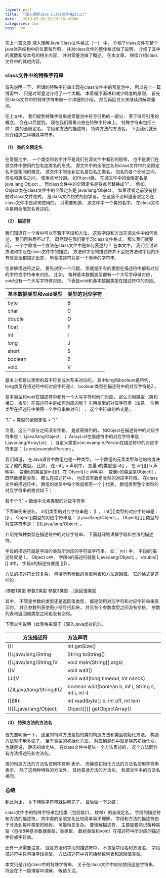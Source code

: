 ```yaml
---
layout: post
title:  "深入理解Java Class文件格式(二)"
date:   2019-05-05 20:19:20 +0800
categories: Jvm
tags: Jvm
---
```


在上一篇文章 深入理解Java Class文件格式（一） 中， 介绍了class文件在整个java体系结构中的位置和作用， 并对class文件的整体格式做了说明， 介绍了其中的魔数和版本号的相关内容， 并对常量池做了概述。 在本文章， 继续介绍class文件中的其他内容。

### class文件中的特殊字符串

首先说明一下， 所谓的特殊字符串出现在class文件中的常量池中， 所以在上一篇博客中， 只是对常量池介绍了一个大概。 本着循序渐进和减少跨度的原则， 首先把class文件中的特殊字符串做一个详细的介绍， 然后再回过头来继续讲解常量池。 

在上文中， 我们提到特殊字符串是常量池中符号引用的一部分， 至于符号引用的概念， 会在以后提到。 现在我们将重点放在特殊字符串上。 特殊字符串包括三种： 类的全限定名， 字段和方法的描述符， 特殊方法的方法名。 下面我们就分别介绍这三种特殊字符串。

#### （1） 类的全限定名

在常量池中， 一个类型的名字并不是我们在源文件中看到的那样， 也不是我们在源文件中使用的包名加类名的形式。 源文件中的全限定名和class文件中的全限定名不是相同的概念。 源文件中的全新定名是包名加类名， 包名的各个部分之间，包名和类名之间， 使用点号分割。 如Object类， 在源文件中的全限定名是java.lang.Object 。 而class文件中的全限定名是将点号替换成“/” 。 例如， Object类在class文件中的全限定名是 java/lang/Object 。 如果读者之前没有接触过class文件格式， 是class文件格式的初学者， 在这里不必知道全限定名在class文件中是如何使用的， 只需要知道， 源文件中一个类的名字， 在class文件中是用全限定名表述的。 

#### （2） 描述符

我们知道在一个类中可以有若干字段和方法， 这些字段和方法在源文件中如何表述， 我们再熟悉不过了。 既然现在我们要学习class文件格式， 那么我们就要问， 一个字段或一个方法在class文件中是如何表述的？ 在本文中， 我们会讨论方法和字段在class文件中的描述。 方法和字段的描述符并不会把方法和字段的所有信息全都描述出来， 毕竟描述符只是一个简单的字符串。

在讲解描述符之前， 要先说明一个问题， 那就是所有的类型在描述符中都有对应的字符或字符串来对应。 比如， 每种基本数据类型都有一个大写字母做对应， void也有一个大写字符做对应。 下表是void和基本数据类型在描述符中的对应。

| 基本数据类型和void类型 | 类型的对应字符 |
| --------               | :-----         |
| byte                   | B |
| char                   | C |
| double                 | D |
| float                  | F |
| int                    | I |
| long                   | J |
| short                  | S |
| boolean                | Z |
| void                   | V |

基本上都是以类型的首字符变成大写来对应的， 其中long和boolean是特例， long类型在描述符中的对应字符是J， boolean类型在描述符中的对应字符是Z 。

基本类型和void在描述符中都有一个大写字符和他们对应， 那么引用类型（类和接口，枚举）在描述符中是如何对应的呢？ 引用类型的对应字符串（注意， 引用类型在描述符中使用一个字符串做对应） ， 这个字符串的格式是：

"L" + 类型的全限定名 + ";"

注意，这三个部分之间没有空格， 是紧密排列的。 如Object在描述符中的对应字符串是： Ljava/lang/Object;  ； ArrayList在描述符中的对应字符串是： Ljava/lang/ArrayList;  ； 自定义类型com.example.Person在描述符中的对应字符串是： Lcom/example/Person; 。

我们知道， 在Java语言中数组也是一种类型， 一个数组的元素类型和他的维度决定了他的类型。 比如， 在 int[] a 声明中， 变量a的类型是int[] ， 在 int[][] b 声明中， 变量b的类型是int[][] , 在 Object[] c 声明中， 变量c的类型是Object[] 。既然数组是类型， 那么在描述符中， 也应该有数组类型的对应字符串。 在class文件的描述符中， 数组的类型中每个维度都用一个 [ 代表， 数组类型整个类型的对应字符串的格式如下：

若干个“[”  +  数组中元素类型的对应字符串 

下面举例来说名。 int[]类型的对应字符串是： [I  。 int[][]类型的对应字符串是： [[I 。 Object[]类型的对应字符串是： [Ljava/lang/Object; 。 Object[][][]类型的对应字符串是： [[[Ljava/lang/Object; 。

介绍完每种类型在描述符中的对应字符串， 下面就开始讲解字段和方法的描述符。 

字段的描述符就是字段的类型所对应的字符或字符串。 如： int i 中， 字段i的描述符就是 I 。 Object o中， 字段o的描述符就是 Ljava/lang/Object;  。 double[][] d中， 字段d的描述符就是 [[D 。 

方法的描述符比较复杂， 包括所有参数的类型列表和方法返回值。 它的格式是这样的：

(参数1类型 参数2类型 参数3类型 ...)返回值类型

其中， 不管是参数的类型还是返回值类型， 都是使用对应字符和对应字符串来表示的， 并且参数列表使用小括号括起来， 并且各个参数类型之间没有空格， 参数列表和返回值类型之间也没有空格。 

下面举例说明（此表格来源于《深入Java虚拟机》）。

| 方法描述符                | 方法声明 |
| --------                  | :-----   |
| ()I                       | int getSize() |
| ()Ljava/lang/String       | String toString() |
| ([Ljava/lang/String;)V    | void main(String[] args) |
| ()V                       | void wait() |
| (JI)V                     | void wait(long timeout, int nanos) |
| (ZILjava/lang/String;II)Z | boolean wait(boolean b, int i, String s, int i, int i) |
| ([BII)I                   | int read(byte[] b, int off, int len) |
| ()[[Ljava/lang/Object;    | Object[][] getObjectArray() |

#### （3） 特殊方法的方法名

首先要明确一下， 这里的特殊方法是指的类的构造方法和类型初始化方法。 构造方法就不用多说了， 至于类型的初始化方法， 对应到源码中就是静态初始化块。 也就是说， 静态初始化块， 在class文件中是以一个方法表述的， 这个方法同样有方法描述符和方法名。 

类的构造方法的方法名使用字符串 <init> 表示， 而静态初始化方法的方法名使用字符串 <clinit> 表示。 除了这两种特殊的方法外， 其他普通方法的方法名， 和源文件中的方法名相同。

### 总结

到此为止， 关于特殊字符串就讲解完了。 最后做一下总结：

class文件中的特殊字符串包括类（包括接口， 枚举）的全限定名， 字段的描述符和方法的描述符。 其中类的全限定名比较简单易于理解， 字段和方法的描述符由于涉及到每种类型的映射， 可能稍显复杂。 要理解描述符， 主要是要熟记每种类型（包括8种基本数据类型，类类型， 数组类型和void）在描述符中所对应的描述字符或字符串。 

还有一点需要注意， 就是方法和字段的描述符中， 不包括字段名和方法名， 字段描述符中只包括字段类型， 方法描述符中只包括参数列表和返回值类型。 

本文只是介绍class中的特殊字符串， 关于在class文件中如何使用这些字符串， 将会在下一篇博客中讲解， 敬请关注。 
